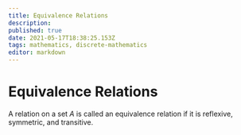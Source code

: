 ```yaml
---
title: Equivalence Relations
description: 
published: true
date: 2021-05-17T18:38:25.153Z
tags: mathematics, discrete-mathematics
editor: markdown
---
```


# Equivalence Relations
A relation on a set $A$ is called an equivalence relation if it is reflexive, symmetric, and transitive.